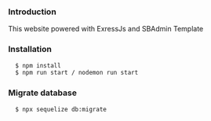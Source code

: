 ### Introduction
This website powered with ExressJs and SBAdmin Template

### Installation
```bash
  $ npm install
  $ npm run start / nodemon run start
```

### Migrate database
```bash
  $ npx sequelize db:migrate
```